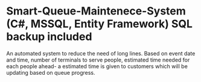 # Smart-Queue-Maintenece-System (C#, MSSQL, Entity Framework) SQL backup included
An automated system to reduce the need of long lines. Based on event date and time, number of terminals to serve people, estimated time needed for each people ahead- a estimated time is given to customers which will be updating based on queue progress. 
